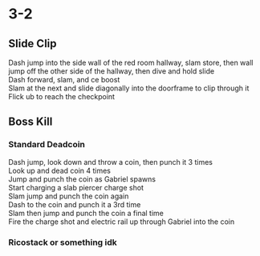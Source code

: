 # 3-2
## Slide Clip
Dash jump into the side wall of the red room hallway, slam store, then wall jump off the other side of the hallway, then dive and hold slide <br />
Dash forward, slam, and ce boost <br />
Slam at the next and slide diagonally into the doorframe to clip through it <br />
Flick ub to reach the checkpoint<br />
## Boss Kill
### Standard Deadcoin
Dash jump, look down and throw a coin, then punch it 3 times <br />
Look up and dead coin 4 times <br />
Jump and punch the coin as Gabriel spawns <br />
Start charging a slab piercer charge shot <br />
Slam jump and punch the coin again <br />
Dash to the coin and punch it a 3rd time <br />
Slam then jump and punch the coin a final time <br />
Fire the charge shot and electric rail up through Gabriel into the coin <br />
### Ricostack or something idk
